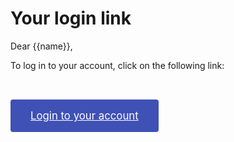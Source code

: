 # Your login link

Dear {{name}},

To log in to your account, click on the following link:

<a style="background: #3f51b5; padding: 1rem 2rem; font-size: 120%; color: #fff; display: inline-block; margin: 2rem auto; border-radius: 0.25rem" href="{{frontendUrl}}/auth/token?subject=login&token={{token}}">Login to your account</a>
